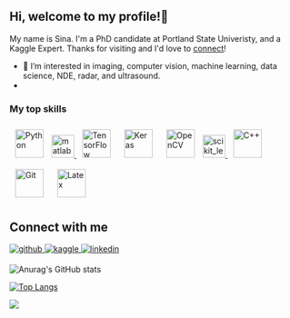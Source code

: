 ## Hi, welcome to my profile!👋

 My name is Sina. I'm a PhD candidate at Portland State Univeristy, and a Kaggle Expert. Thanks for visiting and I'd love to [connect](https://www.linkedin.com/in/sina-mehdinia/)!

- 👀 I’m interested in imaging, computer vision, machine learning, data science, NDE, radar, and ultrasound.
- 
### My top skills

<div align="left">
 <img style="margin: 10px" src="https://profilinator.rishav.dev/skills-assets/python-original.svg" alt="Python" height="50" /> 
 <a href="https://www.mathworks.com/" target="_blank"> <img src="https://upload.wikimedia.org/wikipedia/commons/2/21/Matlab_Logo.png" alt="matlab" width="40" height="40"/> </a> 
  <img style="margin: 10px" src="https://profilinator.rishav.dev/skills-assets/tensorflow-icon.svg" alt="TensorFlow" height="50" />  
 <img style="margin: 10px" src="https://profilinator.rishav.dev/skills-assets/keras.png" alt="Keras" height="50" />  
 <img style="margin: 10px" src="https://profilinator.rishav.dev/skills-assets/opencv-icon.svg" alt="OpenCV" height="50" />  
 <a href="https://scikit-learn.org/" target="_blank"> <img src="https://upload.wikimedia.org/wikipedia/commons/0/05/Scikit_learn_logo_small.svg" alt="scikit_learn" width="40" height="40"/> </a> 
<img style="margin: 10px" src="https://profilinator.rishav.dev/skills-assets/cplusplus-original.svg" alt="C++" height="50" />  
<img style="margin: 10px" src="https://profilinator.rishav.dev/skills-assets/git-scm-icon.svg" alt="Git" height="50" />  
<img style="margin: 10px" src="https://profilinator.rishav.dev/skills-assets/latex.png" alt="Latex" height="50" />  
 
 </div>

## Connect with me  
<div align="left">
<a href="https://github.com/sinamhd9" target="_blank">
<img src=https://img.shields.io/badge/github-%2324292e.svg?&style=for-the-badge&logo=github&logoColor=white alt=github style="margin-bottom: 5px;" />
</a>
<a href="https://www.kaggle.com/sinamhd9" target="_blank">
<img src=https://img.shields.io/badge/kaggle-%2344BAE8.svg?&style=for-the-badge&logo=kaggle&logoColor=white alt=kaggle style="margin-bottom: 5px;" />
</a>
<a href="https://linkedin.com/in/sina-mehdinia" target="_blank">
<img src=https://img.shields.io/badge/linkedin-%231E77B5.svg?&style=for-the-badge&logo=linkedin&logoColor=white alt=linkedin style="margin-bottom: 5px;" />
</a>  
</div>  

![Anurag's GitHub stats](https://github-readme-stats.vercel.app/api?username=sinamhd9&show_icons=true&theme=radical&count_private=true&show_icons=true&include_all_commits&hide_rank=true)

[![Top Langs](https://github-readme-stats.vercel.app/api/top-langs/?username=sinamhd9&layout=compact&theme=radical)](https://github.com/anuraghazra/github-readme-stats)

![](https://komarev.com/ghpvc/?username=sinamhd9&color=blueviolet)

<!--
**Sinamhd9/Sinamhd9** is a ✨ _special_ ✨ repository because its `README.md` (this file) appears on your GitHub profile.


-->

